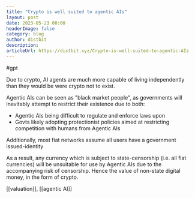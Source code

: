 ```yaml
---
title: "Crypto is well suited to agentic AIs"
layout: post
date: 2023-05-23 00:00
headerImage: false
category: blog
author: distbit
description:
articleUrl: https://distbit.xyz/Crypto-is-well-suited-to-agentic-AIs
---
```


#gpt 

Due to crypto, AI agents are much more capable of living independently than they would be were crypto not to exist.

Agentic AIs can be seen as "black market people", as governments will inevitably attempt to restrict their existence due to both:
- Agentic AIs being difficult to regulate and enforce laws upon
- Govts likely adopting protectionist policies aimed at restricting competition with humans from Agentic AIs

Additionally, most fiat networks assume all users have a government issued-identity 

As a result, any currency which is subject to state-censorship (i.e. all fiat currencies) will be unsuitable for use by Agentic AIs due to the accompanying risk of censorship. Hence the value of non-state digital money, in the form of crypto. 

[[valuation]], [[agentic AI]]